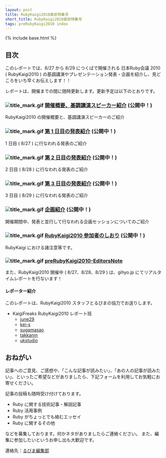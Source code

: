 ```yaml
---
layout: post
title: RubyKaigi2010直前特集号
short_title: RubyKaigi2010直前特集号
tags: preRubyKaigi2010 index
---
```

{% include base.html %}


## 目次

このレポートでは、8/27 から 8/29 につくばで開催される 日本Ruby会議 2010 ( RubyKaigi2010 ) の基調講演やプレゼンテーション発表・企画を紹介し、見どころをいち早くお伝えします！！

レポートは、開催までの間に随時更新します。更新予定は以下のとおりです。

### ![title_mark.gif]({{base}}{{site.baseurl}}/images/title_mark.gif) [開催概要、基調講演スピーカー紹介](preRubyKaigi2010-00) (公開中！)

RubyKaigi2010 の開催概要と、基調講演スピーカーのご紹介

### ![title_mark.gif]({{base}}{{site.baseurl}}/images/title_mark.gif) [第 1 日目の発表紹介](preRubyKaigi2010-01) (公開中！)

1 日目 ( 8/27 ) に行なわれる発表のご紹介

### ![title_mark.gif]({{base}}{{site.baseurl}}/images/title_mark.gif) [第 2 日目の発表紹介](preRubyKaigi2010-02) (公開中！)

2 日目 ( 8/28 ) に行なわれる発表のご紹介

### ![title_mark.gif]({{base}}{{site.baseurl}}/images/title_mark.gif) [第 3 日目の発表紹介](preRubyKaigi2010-03) (公開中！)

3 日目 ( 8/29 ) に行なわれる発表のご紹介

### ![title_mark.gif]({{base}}{{site.baseurl}}/images/title_mark.gif) [企画紹介](preRubyKaigi2010-04) (公開中！)

開催期間中、発表と並行して行なわれる企画セッションについてのご紹介

### ![title_mark.gif]({{base}}{{site.baseurl}}/images/title_mark.gif) [RubyKaigi2010 参加者のしおり](preRubyKaigi2010-05) (公開中！)

RubyKaigi における諸注意等です。

### ![title_mark.gif]({{base}}{{site.baseurl}}/images/title_mark.gif) [preRubyKaigi2010-EditorsNote](preRubyKaigi2010-EditorsNote)

また、RubyKaigi2010 開催中 ( 8/27、8/28、8/29 ) は、gihyo.jp にてリアルタイムレポートを行ないます！

#### レポーター紹介

このレポートは、RubyKaigi2010 スタッフとるびまの協力でお送りします。

* KaigiFreaks RubyKaigi2010 レポート班
  * [june29](http://twitter.com/june29)
  * [kei-s](http://twitter.com/kei_s)
  * [sugamasao](http://twitter.com/sugamasao)
  * [takkanm](http://twitter.com/takkanm)
  * [ukstudio](http://twitter.com/ukstudio)


## おねがい

記事へのご意見、ご感想や、「こんな記事が読みたい」、「あの人の記事が読みたい」、といったご希望などがありましたら、下記フォームを利用してお気軽にお寄せください。

記事の投稿も随時受け付けております。

* Ruby に関する技術記事・解説記事
* Ruby 活用事例
* Ruby がちょっとでも絡むエッセイ
* Ruby に関するその他


などを募集しております。何かネタがありましたらご連絡ください。
また、編集に参加したいというお申し出も大歓迎です。

連絡先：[るびま編集部](mailto:magazine@ruby-no-kai.org)


